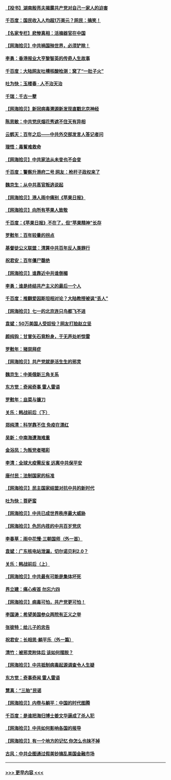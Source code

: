 #### [【投书】湖南殷亮夫揭露共产党对自己一家人的迫害](../pages/nsc993/n13057744.md?t=06301751) 
#### [千百度：国民收入人均超1万美元？网民：搞笑！](../pages/nsc993/n13057692.md?t=06301751) 
#### [【名家专栏】悲惨真相：活摘器官在中国](../pages/nsc993/n13056611.md?t=06301751) 
#### [【网海拾贝】中共祸国殃世界，必须铲除！](../pages/nsc993/n13056011.md?t=06301751) 
#### [李勇：香港报业大亨黎智英的传奇人生故事](../pages/nsc993/n13055258.md?t=06301751) 
#### [千百度：大陆网友吐槽核酸检测：窝了“一肚子火”](../pages/nsc993/n13055194.md?t=06301751) 
#### [吐为快：玉楼春 · 人不治天治](../pages/nsc993/n13054028.md?t=06301751) 
#### [千瑞：千古一孽](../pages/nsc993/n13054016.md?t=06301751) 
#### [【网海拾贝】新冠病毒溯源新发现直戳北京神经](../pages/nsc993/n13052425.md?t=06301751) 
#### [陈思敏：中共党庆烟花秀遮不住天有异相](../pages/nsc993/n13052020.md?t=06301751) 
#### [云鹤天：百年之后——中共外交部发言人答记者问](../pages/nsc993/n13051604.md?t=06301751) 
#### [理悟：毒誓难救命](../pages/nsc993/n13051601.md?t=06301751) 
#### [【网海拾贝】中共家法从未变也不会变](../pages/nsc993/n13050366.md?t=06301751) 
#### [千百度：警察升港府二号 网友：枪杆子政权来了](../pages/nsc993/n13050261.md?t=06301751) 
#### [魏京生：从中共高官叛逃说起](../pages/nsc993/n13048997.md?t=06301751) 
#### [【网海拾贝】港人雨中痛别《苹果日报》](../pages/nsc993/n13048941.md?t=06301751) 
#### [【网海拾贝】向所有苹果人致敬](../pages/nsc993/n13046795.md?t=06301751) 
#### [千百度：《苹果日报》不在了，但“苹果精神”长存](../pages/nsc993/n13046703.md?t=06301751) 
#### [罗慰年：百年较量的拐点](../pages/nsc993/n13046542.md?t=06301751) 
#### [基督徒公义联盟：清算中共百年反人类罪行](../pages/nsc993/n13046499.md?t=06301751) 
#### [祝君安：百年僵尸罄绝](../pages/nsc993/n13045595.md?t=06301751) 
#### [【网海拾贝】谁靠近中共谁倒楣](../pages/nsc993/n13044667.md?t=06301751) 
#### [李勇：谁是终结共产主义的最后一个人](../pages/nsc993/n13044397.md?t=06301751) 
#### [千百度：推翻爱因斯坦相对论？大陆教授被讽“丢人”](../pages/nsc993/n13043908.md?t=06301751) 
#### [【网海拾贝】七一的北京连只鸟都飞不进](../pages/nsc993/n13041377.md?t=06301751) 
#### [袁斌：50万美国人受奴役？网友打脸赵立坚](../pages/nsc993/n13041330.md?t=06301751) 
#### [颜纯钩：甘冒矢石竟粉身，于无声处听惊雷](../pages/nsc993/n13041140.md?t=06301751) 
#### [罗慰年：猪崇拜症](../pages/nsc993/n13041071.md?t=06301751) 
#### [【网海拾贝】共产党就是活生生的邪灵](../pages/nsc993/n13036627.md?t=06301751) 
#### [魏京生：中美俄新三角关系](../pages/nsc993/n13035986.md?t=06301751) 
#### [东方觉：奇闻奇事 雷人雷语](../pages/nsc993/n13035878.md?t=06301751) 
#### [罗慰年：韭菜与镰刀](../pages/nsc993/n13034374.md?t=06301751) 
#### [关乐：韩战前后（下）](../pages/nsc993/n13034113.md?t=06301751) 
#### [郑纯清：科学靠不住 免疫在漂红](../pages/nsc993/n13034093.md?t=06301751) 
#### [吴新：中南海遭海难重](../pages/nsc993/n13034084.md?t=06301751) 
#### [金浴凤：为叛党者喝彩](../pages/nsc993/n13034058.md?t=06301751) 
#### [李清：全球大疫需反省 远离中共保平安](../pages/nsc993/n13033784.md?t=06301751) 
#### [唐付民：法制国家的标准](../pages/nsc993/n13032944.md?t=06301751) 
#### [【网海拾贝】民主国家结盟对抗中共的新时代](../pages/nsc993/n13031717.md?t=06301751) 
#### [吐为快：菩萨蛮](../pages/nsc993/n13030033.md?t=06301751) 
#### [【网海拾贝】中共已成世界秩序最大威胁](../pages/nsc993/n13028138.md?t=06301751) 
#### [【网海拾贝】色厉内荏的中共百岁党庆](../pages/nsc993/n13025582.md?t=06301751) 
#### [李春草：雨中花慢‧三朝国师（外一首）](../pages/nsc993/n13025567.md?t=06301751) 
#### [袁斌：广东核电站泄漏，切尔诺贝利2.0？](../pages/nsc993/n13025475.md?t=06301751) 
#### [关乐：韩战前后（上）](../pages/nsc993/n13025387.md?t=06301751) 
#### [【网海拾贝】中共最有可能是集体坏死](../pages/nsc993/n13023101.md?t=06301751) 
#### [界立建：痛心疾首 勿忘六四](../pages/nsc993/n13022339.md?t=06301751) 
#### [【网海拾贝】病毒可怕，共产党更可怕！](../pages/nsc993/n13020728.md?t=06301751) 
#### [李国涛：希望美国参众两院有正义之举](../pages/nsc993/n13020674.md?t=06301751) 
#### [张彼特：给儿子的忠告](../pages/nsc993/n13018934.md?t=06301751) 
#### [祝君安：长相思‧躺平乐（外一篇）](../pages/nsc993/n13018923.md?t=06301751) 
#### [清竹：被邪灵附体后 该如何摆脱？](../pages/nsc993/n13018877.md?t=06301751) 
#### [【网海拾贝】中共抵制病毒起源调查令人生疑](../pages/nsc993/n13017785.md?t=06301751) 
#### [东方觉：奇事奇闻 雷人雷语](../pages/nsc993/n13017577.md?t=06301751) 
#### [慧真：“三胎”民谣](../pages/nsc993/n13017394.md?t=06301751) 
#### [【网海拾贝】内卷与躺平：中国的时代图腾](../pages/nsc993/n13016128.md?t=06301751) 
#### [千百度：是谁把海归博士姜文华逼成了杀人犯](../pages/nsc993/n13015218.md?t=06301751) 
#### [【网海拾贝】中共如何影响各国的报导](../pages/nsc993/n13012599.md?t=06301751) 
#### [【网海拾贝】有一个地方的记忆 你怎么也抹不掉](../pages/nsc993/n13009802.md?t=06301751) 
#### [古风：中共企图通过假美钞搞乱美国金融市场](../pages/nsc993/n13009626.md?t=06301751) 

----
#### [ >>> 更早内容 <<< ](../indexes/nsc993-earlier.md)
